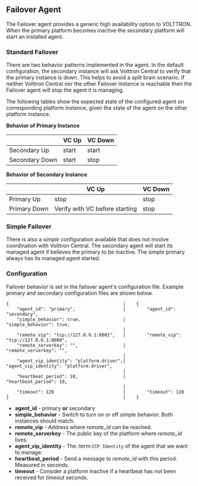 ## Failover Agent

The Failover agent provides a generic high availability option to VOLTTRON.  When the primary platform becomes 
inactive the secondary platform will start an installed agent.


### Standard Failover

There are two behavior patterns implemented in the agent. In the default
configuration, the secondary instance will ask Volttron Central to verify
that the primary instance is down. This helps to avoid a split brain scenario.
If neither Volttron Central nor the other Failover instance is reachable
then the Failover agent will stop the agent it is managing.

The following tables show the expected state of the configured agent on corresponding platform instance, given the state
of the agent on the other platform instance.

**Behavior of Primary Instance**

|                 | VC Up | VC Down |
|-----------------|-------|---------|
| Secondary Up    | start | start   |
| Secondary Down  | start | stop    |

**Behavior of Secondary Instance**

|              | VC Up           | VC Down |
|--------------|-----------------|---------|
| Primary Up   | stop            | stop    |
| Primary Down | Verify with VC before starting | stop    |


### Simple Failover

There is also a *simple* configuration available that does not involve
coordination with Volttron Central. The secondary agent will start its managed
agent if believes the primary to be inactive. The simple primary always has its
managed agent started.


### Configuration

Failover behavior is set in the failover agent's configuration file. Example
primary and secondary configuration files are shown below.

```
{                                           |    {
    "agent_id": "primary",                  |        "agent_id": "secondary",
    "simple_behavior": true,                |        "simple_behavior": true,
                                            |
    "remote_vip": "tcp://127.0.0.1:8001",   |        "remote_vip": "tcp://127.0.0.1:8000",
    "remote_serverkey": "",                 |        "remote_serverkey": "",
                                            |
    "agent_vip_identity": "platform.driver",|        "agent_vip_identity": "platform.driver",
                                            |
    "heartbeat_period": 10,                 |        "heartbeat_period": 10,
                                            |
    "timeout": 120                          |        "timeout": 120
}                                           |    }
```

- **agent_id** - primary **or** secondary
- **simple_behavior** - Switch to turn on or off simple behavior. Both instances should match.
- **remote_vip** - Address where *remote_id* can be reached.
- **remote_serverkey** - The public key of the platform where *remote_id* lives.
- **agent_vip_identity** - The :term:`VIP Identity` of the agent that we want to manage.
- **heartbeat_period** - Send a message to *remote_id* with this period. Measured in seconds.
- **timeout** - Consider a platform inactive if a heartbeat has not been received for *timeout* seconds.
